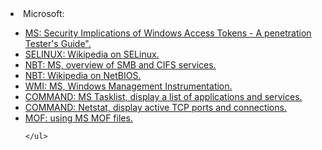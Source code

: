 <html>
<body>
<li>Microsoft:</li>
	<ul>
		<li><a href="https://www.exploit-db.com/docs/15952.pdf">MS: Security Implications of Windows Access Tokens - A penetration Tester's Guide".</a></li>
		<li><a href="https://en.wikipedia.org/wiki/Security-Enhanced_Linux">SELINUX: Wikipedia on SELinux.</a></li>
		<li><a href="https://msdn.microsoft.com/en-us/library/windows/desktop/aa365233(v=vs.85).aspx">NBT: MS, overview of SMB and CIFS services.</a></li>
		<li><a href="https://en.wikipedia.org/wiki/NetBIOS#Name_service">NBT: Wikipedia on NetBIOS.</a></li>
		<li><a href="https://msdn.microsoft.com/en-us/library/aa394582(v=vs.85).aspx">WMI: MS, Windows Management Instrumentation.</a></li>
		<li><a href="https://technet.microsoft.com/en-us/library/bb491010.aspx">COMMAND: MS Tasklist, display a list of applications and services.</a></li>
		<li><a href="https://technet.microsoft.com/en-us/library/bb490947.aspx">COMMAND: Netstat, display active TCP ports and connections.</a></li>
		<li><a href="https://technet.microsoft.com/en-us/library/cc180827.aspx">MOF: using MS MOF files.</a></li>
		
	</ul>
  
  </body>
  </html>
